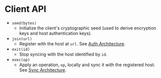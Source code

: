 # Client API

- `seed(bytes)`
  - Initialize the client's cryptographic seed (used to derive encryption keys and host authentication keys).
- `join(url)`
  - Register with the host at `url`. See [Auth Architecture](../arch/auth).
- `exit(id)`
  - Stop syncing with the host identified by `id`.
- `exec(op)`
  - Apply an operation, `op`, locally and sync it with the registered host. See [Sync Architecture](../arch/sync).
